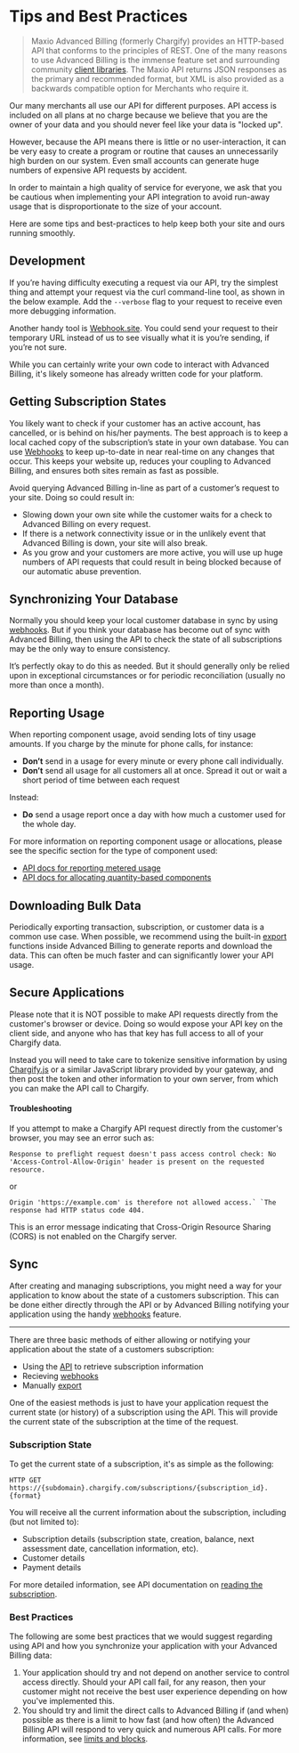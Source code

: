# Tips and Best Practices

> Maxio Advanced Billing (formerly Chargify) provides an HTTP-based API that conforms to the principles of REST. One of the many reasons to use Advanced Billing is the immense feature set and surrounding community [client libraries](https://developers.chargify.com/docs/developer-docs/ZG9jOjE0NjAzNDI2-api-code-samples). The Maxio API returns JSON responses as the primary and recommended format, but XML is also provided as a backwards compatible option for Merchants who require it.

Our many merchants all use our API for different purposes. API access is included on all plans at no charge because we believe that you are the owner of your data and you should never feel like your data is "locked up".

However, because the API means there is little or no user-interaction, it can be very easy to create a program or routine that causes an unnecessarily high burden on our system. Even small accounts can generate huge numbers of expensive API requests by accident.

In order to maintain a high quality of service for everyone, we ask that you be cautious when implementing your API integration to avoid run-away usage that is disproportionate to the size of your account.

Here are some tips and best-practices to help keep both your site and ours running smoothly.

## Development

If you’re having difficulty executing a request via our API, try the simplest thing and attempt your request via the curl command-line tool, as shown in the below example. Add the `--verbose` flag to your request to receive even more debugging information.

Another handy tool is [Webhook.site](https://webhook.site/). You could send your request to their temporary URL instead of us to see visually what it is you’re sending, if you’re not sure.

While you can certainly write your own code to interact with Advanced Billing, it's likely someone has already written code for your platform.

## Getting Subscription States

You likely want to check if your customer has an active account, has cancelled, or is behind on his/her payments. The best approach is to keep a local cached copy of the subscription’s state in your own database. You can use [Webhooks](https://developers.chargify.com/docs/api-docs/b3A6MTQxMDgyNjU-create-endpoint) to keep up-to-date in near real-time on any changes that occur. This keeps your website up, reduces your coupling to Advanced Billing, and ensures both sites remain as fast as possible.

Avoid querying Advanced Billing in-line as part of a customer’s request to your site. Doing so could result in:

- Slowing down your own site while the customer waits for a check to Advanced Billing on every request.
- If there is a network connectivity issue or in the unlikely event that Advanced Billing is down, your site will also break.
- As you grow and your customers are more active, you will use up huge numbers of API requests that could result in being blocked because of our automatic abuse prevention.

## Synchronizing Your Database

Normally you should keep your local customer database in sync by using [webhooks](https://developers.chargify.com/docs/api-docs/b3A6MTQxMDgyNjU-create-endpoint). But if you think your database has become out of sync with Advanced Billing, then using the API to check the state of all subscriptions may be the only way to ensure consistency.

It’s perfectly okay to do this as needed. But it should generally only be relied upon in exceptional circumstances or for periodic reconciliation (usually no more than once a month).

## Reporting Usage

When reporting component usage, avoid sending lots of tiny usage amounts. If you charge by the minute for phone calls, for instance:

- **Don’t** send in a usage for every minute or every phone call individually.
- **Don’t** send all usage for all customers all at once. Spread it out or wait a short period of time between each request

Instead:

- **Do** send a usage report once a day with how much a customer used for the whole day.

For more information on reporting component usage or allocations, please see the specific section for the type of component used:

- [API docs for reporting metered usage](https://developers.chargify.com/docs/api-docs/b3A6MTQxMDgzODQ-create-usage)
- [API docs for allocating quantity-based components](https://developers.chargify.com/docs/api-docs/b3A6MTQxMDgzNzg-allocate-component)

## Downloading Bulk Data

Periodically exporting transaction, subscription, or customer data is a common use case. When possible, we recommend using the built-in [export](https://maxio-chargify.zendesk.com/hc/en-us/articles/5404681593741) functions inside Advanced Billing to generate reports and download the data. This can often be much faster and can significantly lower your API usage.

## Secure Applications

Please note that it is NOT possible to make API requests directly from the customer's browser or device. Doing so would expose your API key on the client side, and anyone who has that key has full access to all of your Chargify data.

Instead you will need to take care to tokenize sensitive information by using [Chargify.js](https://developers.chargify.com/docs/developer-docs/ZG9jOjE0NjAzNDI0-overview) or a similar JavaScript library provided by your gateway, and then post the token and other information to your own server, from which you can make the API call to Chargify.

#### Troubleshooting

If you attempt to make a Chargify API request directly from the customer's browser, you may see an error such as:

```
Response to preflight request doesn't pass access control check: No 'Access-Control-Allow-Origin' header is present on the requested resource.
```

or

```
Origin 'https://example.com' is therefore not allowed access.` `The response had HTTP status code 404.
```

This is an error message indicating that Cross-Origin Resource Sharing (CORS) is not enabled on the Chargify server.

## Sync

After creating and managing subscriptions, you might need a way for your application to know about the state of a customers subscription. This can be done either directly through the API or by Advanced Billing notifying your application using the handy [webhooks](https://maxio-chargify.zendesk.com/hc/en-us/articles/5405568068365-Webhooks-Introduction) feature.

---

There are three basic methods of either allowing or notifying your application about the state of a customers subscription:

- Using the [API](#api) to retrieve subscription information
- Recieving [webhooks](#receiving-a-webhook-notification)
- Manually [export](https://maxio-chargify.zendesk.com/hc/en-us/articles/5404681593741-Exporting-Data#locating-exports)

One of the easiest methods is just to have your application request the current state (or history) of a subscription using the API. This will provide the current state of the subscription at the time of the request.

### Subscription State

To get the current state of a subscription, it's as simple as the following:

    HTTP GET https://{subdomain}.chargify.com/subscriptions/{subscription_id}.{format}

You will receive all the current information about the subscription, including (but not limited to):

- Subscription details (subscription state, creation, balance, next assessment date, cancellation information, etc).
- Customer details
- Payment details

For more detailed information, see API documentation on [reading the subscription](https://developers.chargify.com/docs/api-docs/b3A6MTQxMDg0MDM-read-subscription).

### Best Practices

The following are some best practices that we would suggest regarding using API and how you synchronize your application with your Advanced Billing data:

1. Your application should try and not depend on another service to control access directly. Should your API call fail, for any reason, then your customer might not receive the best user experience depending on how you've implemented this.
2. You should try and limit the direct calls to Advanced Billing if (and when) possible as there is a limit to how fast (and how often) the Advanced Billing API will respond to very quick and numerous API calls. For more information, see [limits and blocks](https://developers.chargify.com/docs/developer-docs/fb8406f1615d1-api-guidelines#about-limits--blocks).
